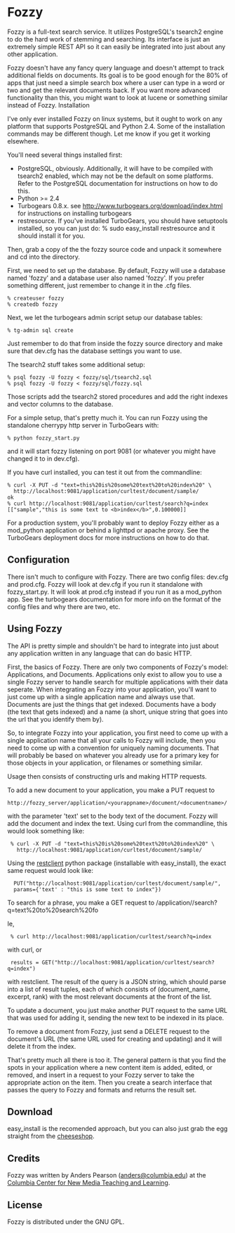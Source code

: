 # Fozzy #

Fozzy is a full-text search service. It utilizes PostgreSQL's tsearch2 engine to do the hard work of stemming and searching. Its interface is just an extremely simple REST API so it can easily be integrated into just about any other application.

Fozzy doesn't have any fancy query language and doesn't attempt to track additional fields on documents. Its goal is to be good enough for the 80% of apps that just need a simple search box where a user can type in a word or two and get the relevant documents back. If you want more advanced functionality than this, you might want to look at lucene or something similar instead of Fozzy.
Installation

I've only ever installed Fozzy on linux systems, but it ought to work on any platform that supports PostgreSQL and Python 2.4. Some of the installation commands may be different though. Let me know if you get it working elsewhere.

You'll need several things installed first:

  * PostgreSQL, obviously. Additionally, it will have to be compiled with tsearch2 enabled, which may not be the default on some platforms. Refer to the PostgreSQL documentation for instructions on how to do this.
  * Python >= 2.4
  * Turbogears 0.8.x. see http://www.turbogears.org/download/index.html for instructions on installing turbogears
  * restresource. If you've installed TurboGears, you should have setuptools installed, so you can just do: % sudo easy\_install restresource and it should install it for you.

Then, grab a copy of the the fozzy source code and unpack it somewhere and cd into the directory.

First, we need to set up the database. By default, Fozzy will use a database named 'fozzy' and a database user also named 'fozzy'. If you prefer something different, just remember to change it in the .cfg files.

```
% createuser fozzy 
% createdb fozzy
```

Next, we let the turbogears admin script setup our database tables:

```
% tg-admin sql create
```

Just remember to do that from inside the fozzy source directory and make sure that dev.cfg has the database settings you want to use.

The tsearch2 stuff takes some additional setup:

```
% psql fozzy -U fozzy < fozzy/sql/tsearch2.sql
% psql fozzy -U fozzy < fozzy/sql/fozzy.sql
```

Those scripts add the tsearch2 stored procedures and add the right indexes and vector columns to the database.

For a simple setup, that's pretty much it. You can run Fozzy using the standalone cherrypy http server in TurboGears with:

```
% python fozzy_start.py
```

and it will start fozzy listening on port 9081 (or whatever you might have changed it to in dev.cfg).

If you have curl installed, you can test it out from the commandline:

```
% curl -X PUT -d "text=this%20is%20some%20text%20to%20index%20" \
  http://localhost:9081/application/curltest/document/sample/
ok
% curl http://localhost:9081/application/curltest/search?q=index
[["sample","this is some text to <b>index</b>",0.100000]]
```

For a production system, you'll probably want to deploy Fozzy either as a mod\_python application or behind a lighttpd or apache proxy. See the TurboGears deployment docs for more instructions on how to do that.

## Configuration ##

There isn't much to configure with Fozzy. There are two config files: dev.cfg and prod.cfg. Fozzy will look at dev.cfg if you run it standalone with fozzy\_start.py. It will look at prod.cfg instead if you run it as a mod\_python app. See the turbogears documentation for more info on the format of the config files and why there are two, etc.

## Using Fozzy ##

The API is pretty simple and shouldn't be hard to integrate into just about any application written in any language that can do basic HTTP.

First, the basics of Fozzy. There are only two components of Fozzy's model: Applications, and Documents. Applications only exist to allow you to use a single Fozzy server to handle search for multiple applications with their data seperate. When integrating an Fozzy into your application, you'll want to just come up with a single application name and always use that. Documents are just the things that get indexed. Documents have a body (the text that gets indexed) and a name (a short, unique string that goes into the url that you identify them by).

So, to integrate Fozzy into your application, you first need to come up with a single application name that all your calls to Fozzy will include, then you need to come up with a convention for uniquely naming documents. That will probably be based on whatever you already use for a primary key for those objects in your application, or filenames or something similar.

Usage then consists of constructing urls and making HTTP requests.

To add a new document to your application, you make a PUT request to

```
http://fozzy_server/application/<yourappname>/document/<documentname>/
```

with the parameter 'text' set to the body text of the document. Fozzy will add the document and index the text. Using curl from the commandline, this would look something like:

```
 % curl -X PUT -d "text=this%20is%20some%20text%20to%20index%20" \
   http://localhost:9081/application/curltest/document/sample/
```

Using the [restclient](Restclient.md) python package (installable with easy\_install), the exact same request would look like:

```
  PUT("http://localhost:9081/application/curltest/document/sample/",
  params={'text' : "this is some text to index"})
```

To search for a phrase, you make a GET request to /application//search?q=text%20to%20search%20fo

Ie,

```
 % curl http://localhost:9081/application/curltest/search?q=index
```

with curl, or

```
 results = GET("http://localhost:9081/application/curltest/search?q=index")
```

with restclient. The result of the query is a JSON string, which should parse into a list of result tuples, each of which consists of (document\_name, excerpt, rank) with the most relevant documents at the front of the list.

To update a document, you just make another PUT request to the same URL that was used for adding it, sending the new text to be indexed in its place.

To remove a document from Fozzy, just send a DELETE request to the document's URL (the same URL used for creating and updating) and it will delete it from the index.

That's pretty much all there is too it. The general pattern is that you find the spots in your application where a new content item is added, edited, or removed, and insert in a request to your Fozzy server to take the appropriate action on the item. Then you create a search interface that passes the query to Fozzy and formats and returns the result set.

## Download ##

easy\_install is the recomended approach, but you can also just grab
the egg straight from the [cheeseshop](http://cheeseshop.python.org/pypi/fozzy/).

## Credits ##

Fozzy was written by Anders Pearson (anders@columbia.edu) at the
[Columbia Center for New Media Teaching and Learning](http://ccnmtl.columbia.edu/).

## License ##

Fozzy is distributed under the GNU GPL.